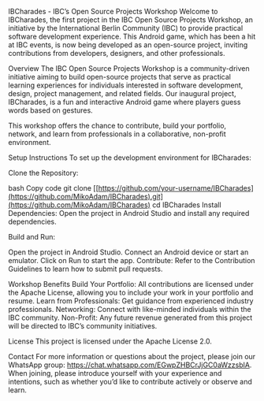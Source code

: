 IBCharades - IBC’s Open Source Projects Workshop
Welcome to IBCharades, the first project in the IBC Open Source Projects Workshop, an initiative by the International Berlin Community (IBC) to provide practical software development experience. This Android game, which has been a hit at IBC events, is now being developed as an open-source project, inviting contributions from developers, designers, and other professionals.

Overview
The IBC Open Source Projects Workshop is a community-driven initiative aiming to build open-source projects that serve as practical learning experiences for individuals interested in software development, design, project management, and related fields. Our inaugural project, IBCharades, is a fun and interactive Android game where players guess words based on gestures.

This workshop offers the chance to contribute, build your portfolio, network, and learn from professionals in a collaborative, non-profit environment.

Setup Instructions
To set up the development environment for IBCharades:

Clone the Repository:

bash
Copy code
git clone [[https://github.com/your-username/IBCharades](https://github.com/MikoAdam/IBCharades).git](https://github.com/MikoAdam/IBCharades)
cd IBCharades
Install Dependencies: Open the project in Android Studio and install any required dependencies.

Build and Run:

Open the project in Android Studio.
Connect an Android device or start an emulator.
Click on Run to start the app.
Contribute: Refer to the Contribution Guidelines to learn how to submit pull requests.

Workshop Benefits
Build Your Portfolio: All contributions are licensed under the Apache License, allowing you to include your work in your portfolio and resume.
Learn from Professionals: Get guidance from experienced industry professionals.
Networking: Connect with like-minded individuals within the IBC community.
Non-Profit: Any future revenue generated from this project will be directed to IBC’s community initiatives.

License
This project is licensed under the Apache License 2.0.

Contact
For more information or questions about the project, please join our WhatsApp group: https://chat.whatsapp.com/EGwpZHBCrJjGC0aWzzsblA. When joining, please introduce yourself with your experience and intentions, such as whether you’d like to contribute actively or observe and learn.
